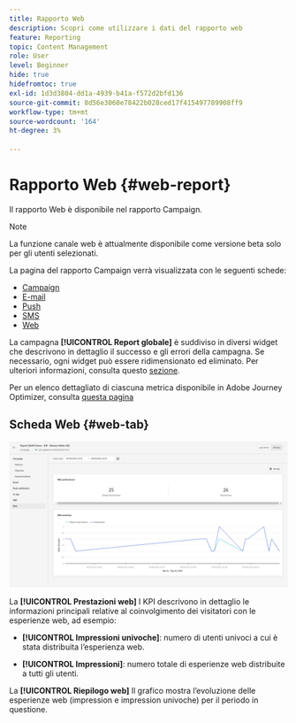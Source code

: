 ```yaml
---
title: Rapporto Web
description: Scopri come utilizzare i dati del rapporto web
feature: Reporting
topic: Content Management
role: User
level: Beginner
hide: true
hidefromtoc: true
exl-id: 1d3d3804-dd1a-4939-b41a-f572d2bfd136
source-git-commit: 8d56e3060e78422b028ced17f415497789908ff9
workflow-type: tm+mt
source-wordcount: '164'
ht-degree: 3%

---
```


# Rapporto Web {#web-report}

Il rapporto Web è disponibile nel rapporto Campaign.

>[!NOTE]
>
>La funzione canale web è attualmente disponibile come versione beta solo per gli utenti selezionati.

La pagina del rapporto Campaign verrà visualizzata con le seguenti schede:

* [Campaign](../reports/campaign-global-report.md#campaign-live)
* [E-mail](../reports/campaign-global-report.md#email-live)
* [Push](../reports/campaign-global-report.md#push-live)
* [SMS](../reports/campaign-global-report.md#sms-live)
* [Web](#web-tab)

La campagna **[!UICONTROL Report globale]** è suddiviso in diversi widget che descrivono in dettaglio il successo e gli errori della campagna. Se necessario, ogni widget può essere ridimensionato ed eliminato. Per ulteriori informazioni, consulta questo [sezione](../reports/global-report.md#modify-dashboard).

Per un elenco dettagliato di ciascuna metrica disponibile in Adobe Journey Optimizer, consulta [questa pagina](../reports/global-report.md#list-of-components-global.md)

## Scheda Web {#web-tab}

![](assets/web-report.png)

La **[!UICONTROL Prestazioni web]** I KPI descrivono in dettaglio le informazioni principali relative al coinvolgimento dei visitatori con le esperienze web, ad esempio:

* **[!UICONTROL Impressioni univoche]**: numero di utenti univoci a cui è stata distribuita l’esperienza web.

* **[!UICONTROL Impressioni]**: numero totale di esperienze web distribuite a tutti gli utenti.

La **[!UICONTROL Riepilogo web]** Il grafico mostra l’evoluzione delle esperienze web (impression e impression univoche) per il periodo in questione.
